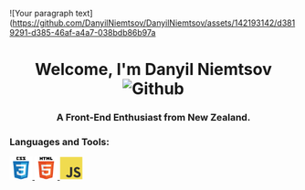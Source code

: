 ![Your paragraph text](https://github.com/DanyilNiemtsov/DanyilNiemtsov/assets/142193142/d3819291-d385-46af-a4a7-038bdb86b97a
<h1 align="center">Welcome, I'm Danyil Niemtsov
    <img
      src="https://icones.pro/wp-content/uploads/2021/06/icone-github-grise.png"
      alt="Github"
      style=" width: 2.8%;"
    />
  </a></h1>
<h3 align="center">A Front-End Enthusiast from New Zealand.</h3>


  


<h3 align="left">Languages and Tools:</h3>
<p align="left"> <a href="https://www.w3schools.com/css/" target="_blank" rel="noreferrer"> <img src="https://raw.githubusercontent.com/devicons/devicon/master/icons/css3/css3-original-wordmark.svg" alt="css3" width="40" height="40"/> </a> <a href="https://www.w3.org/html/" target="_blank" rel="noreferrer"> <img src="https://raw.githubusercontent.com/devicons/devicon/master/icons/html5/html5-original-wordmark.svg" alt="html5" width="40" height="40"/> </a> <a href="https://developer.mozilla.org/en-US/docs/Web/JavaScript" target="_blank" rel="noreferrer"> <img src="https://raw.githubusercontent.com/devicons/devicon/master/icons/javascript/javascript-original.svg" alt="javascript" width="40" height="40"/> </a> </p>
